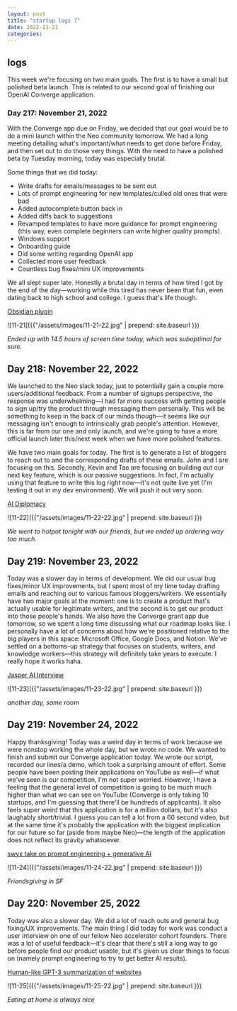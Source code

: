 ```yaml
---
layout: post
title: "startup logs 7"
date: 2022-11-21
categories:
---
```


## logs

This week we're focusing on two main goals. The first is to have a small but polished beta launch. This is related to our second goal of finishing our OpenAI Converge application.

### Day 217: November 21, 2022

With the Converge app due on Friday, we decided that our goal would be to do a mini launch within the Neo community tomorrow. We had a long meeting detailing what's important/what needs to get done before Friday, and then set out to do those very things. With the need to have a polished beta by Tuesday morning, today was especially brutal.

Some things that we did today:

* Write drafts for emails/messages to be sent out
* Lots of prompt engineering for new templates/culled old ones that were bad
* Added autocomplete button back in
* Added diffs back to suggestions
* Revamped templates to have more guidance for prompt engineering (this way, even complete beginners can write higher quality prompts).
* Windows support
* Onboarding guide
* Did some writing regarding OpenAI app
* Collected more user feedback
* Countless bug fixes/mini UX improvements

We all slept super late. Honestly a brutal day in terms of how tired I got by the end of the day—working while this tired has never been that fun, even dating back to high school and college. I guess that's life though.

[Obsidian plugin](<https://twitter.com/Raza_Habib496/status/1594995903609249793?s=20&t=yo5YgZcmRhgFCHwxBP0C1Q>)

![11-21]({{"/assets/images/11-21-22.jpg" | prepend: site.baseurl }})


_Ended up with 14.5 hours of screen time today, which was suboptimal for sure._

## Day 218: November 22, 2022

We launched to the Neo slack today, just to potentially gain a couple more users/additional feedback. From a number of signups perspective, the response was underwhelming—I had far more success with getting people to sign up/try the product through messaging them personally. This will be something to keep in the back of our minds though—it seems like our messaging isn't enough to intrinsically grab people's attention. However, this is far from our one and only launch, and we're going to have a more official launch later this/next week when we have more polished features.

We have two main goals for today. The first is to generate a list of bloggers to reach out to and the corresponding drafts of these emails. John and I are focusing on this. Secondly, Kevin and Tae are focusing on building out our next key feature, which is our passive suggestions. In fact, I'm actually using that feature to write this log right now—it's not quite live yet (I'm testing it out in my dev environment). We will push it out very soon.

[AI Diplomacy](<https://twitter.com/polynoamial/status/1595076658805248000?s=20&t=WypkmQLnAQeHylkLw5rQFg>)

![11-22]({{"/assets/images/11-22-22.jpg" | prepend: site.baseurl }})


_We went to hotpot tonight with our friends, but we ended up ordering way too much._ 

## Day 219: November 23, 2022

Today was a slower day in terms of development. We did our usual bug fixes/minor UX improvements, but I spent most of my time today drafting emails and reaching out to various famous bloggers/writers. We essentially have two major goals at the moment: one is to create a product that's actually usable for legitimate writers, and the second is to get our product into those people's hands. We also have the Converge grant app due tomorrow, so we spent a long time discussing what our roadmap looks like. I personally have a lot of concerns about how we're positioned relative to the big players in this space: Microsoft Office, Google Docs, and Notion. We've settled on a bottoms-up strategy that focuses on students, writers, and knowledge workers—this strategy will definitely take years to execute. I really hope it works haha.

[Jasper AI Interview](<https://sacra.com/research/dave-rogenmoser-jasper-generative-ai/>)

![11-23]({{"/assets/images/11-23-22.jpg" | prepend: site.baseurl }})

_another day, same room_

## Day 219: November 24, 2022

Happy thanksgiving! Today was a weird day in terms of work because we were nonstop working the whole day, but we wrote no code. We wanted to finish and submit our Converge application today. We wrote our script, recorded our lines/a demo, which took a surprising amount of effort. Some people have been posting their applications on YouTube as well—if what we've seen is our competition, I'm not super worried. However, I have a feeling that the general level of competition is going to be much much higher than what we can see on YouTube (Converge is only taking 10 startups, and I'm guessing that there'll be hundreds of applicants). It also feels super weird that this application is for a million dollars, but it's also laughably short/trivial. I guess you can tell a lot from a 60 second video, but at the same time it's probably the application with the biggest implication for our future so far (aside from maybe Neo)—the length of the application does not reflect its gravity whatsoever.

[swyx take on prompt engineering + generative AI](<https://lspace.swyx.io/p/why-prompt-engineering-and-generative>)

![11-24]({{"/assets/images/11-24-22.jpg" | prepend: site.baseurl }})

_Friendsgiving in SF_

## Day 220: November 25, 2022

Today was also a slower day. We did a lot of reach outs and general bug fixing/UX improvements. The main thing I did today for work was conduct a user interview on one of our fellow Neo accelerator cohort founders. There was a lot of useful feedback—it's clear that there's still a long way to go before people find our product usable, but it's given us clear things to focus on (namely prompt engineering to try to get better AI results).

[Human-like GPT-3 summarization of websites](<https://twitter.com/danielgross/status/1596623671560396800?s=20&t=oc4TVga1h9nSIxOl77taJw>)

![11-25]({{"/assets/images/11-25-22.jpg" | prepend: site.baseurl }})

_Eating at home is always nice_